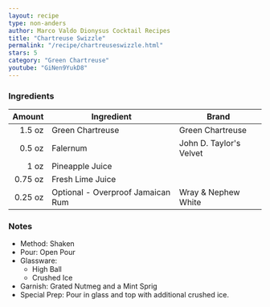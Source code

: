 ```yaml
---
layout: recipe
type: non-anders
author: Marco Valdo Dionysus Cocktail Recipes
title: "Chartreuse Swizzle"
permalink: "/recipe/chartreuseswizzle.html"
stars: 5
category: "Green Chartreuse"
youtube: "GiNen9YukD8"
---
```


### Ingredients

| Amount  | Ingredient               | Brand                       |
| ------: | --------------------------------- | ----------------------- |
|  1.5 oz | Green Chartreuse                  | Green Chartreuse        |
|  0.5 oz | Falernum                          | John D. Taylor's Velvet |
|    1 oz | Pineapple Juice                   |
| 0.75 oz | Fresh Lime Juice                  |
| 0.25 oz | Optional - Overproof Jamaican Rum | Wray & Nephew White     |

### Notes

- Method: Shaken
- Pour: Open Pour
- Glassware: 
    - High Ball
    - Crushed Ice
- Garnish: Grated Nutmeg and a Mint Sprig
- Special Prep: Pour in glass and top with additional crushed ice.
